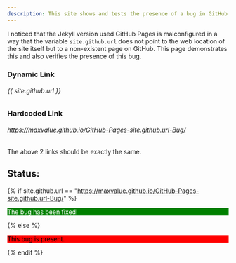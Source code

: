 ```yaml
---
description: This site shows and tests the presence of a bug in GitHub Pages
---
```

I noticed that the Jekyll version used GitHub Pages is malconfigured in a way
that the variable `site.github.url` does not point to the web location of the site itself
but to a non-existent page on GitHub. This page demonstrates this
and also verifies the presence of this bug.

### Dynamic Link
###### {{ site.github.url }}

### Hardcoded Link
###### https://maxvalue.github.io/GitHub-Pages-site.github.url-Bug/

The above 2 links should be exactly the same.

## Status:
{% if site.github.url == "https://maxvalue.github.io/GitHub-Pages-site.github.url-Bug/" %}
<p style="color:white;background-color:green">The bug has been fixed!</p>
{% else %}
<p style="color:black;background-color:red">This bug is present.</p>
{% endif %}
